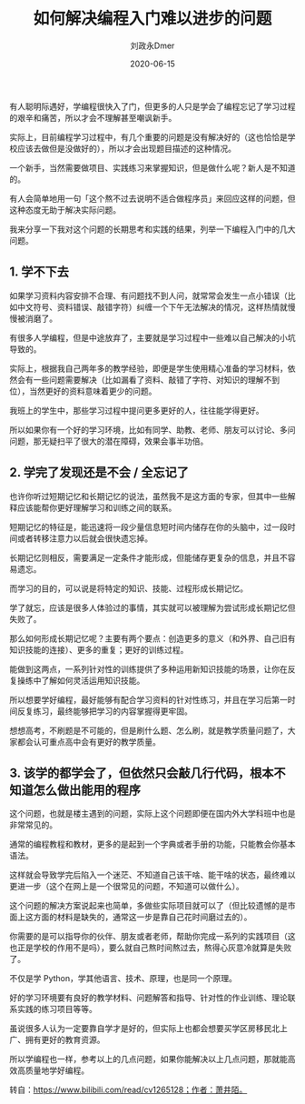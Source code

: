 ﻿---
layout:     post
title:      如何解决编程入门难以进步的问题
subtitle:   
date:       2020-06-15
author:     刘政永Dmer
header-img: img/post-bg-dmers.jpg
catalog: true
tags:
    - 听取树蛙一篇
---
有人聪明际遇好，学编程很快入了门，但更多的人只是学会了编程忘记了学习过程的艰辛和痛苦，所以才会不理解甚至嘲讽新手。

实际上，目前编程学习过程中，有几个重要的问题是没有解决好的（这也恰恰是学校应该去做但是没做好的），所以才会出现题目描述的这种情况。

一个新手，当然需要做项目、实践练习来掌握知识，但是做什么呢？新人是不知道的。

有人会简单地用一句「这个熬不过去说明不适合做程序员」来回应这样的问题，但这种态度无助于解决实际问题。

我来分享一下我对这个问题的长期思考和实践的结果，列举一下编程入门中的几大问题。

## 1. 学不下去

如果学习资料内容安排不合理、有问题找不到人问，就常常会发生一点小错误（比如中文符号、资料错误、敲错字符）纠缠一个下午无法解决的情况，这样热情就慢慢被消磨了。

有很多人学编程，但是中途放弃了，主要就是学习过程中一些难以自己解决的小坑导致的。

实际上，根据我自己两年多的教学经验，即便是学生使用精心准备的学习材料，依然会有一些问题需要解决（比如漏看了资料、敲错了字符、对知识的理解不到位），当然更好的资料意味着更少的问题。

我班上的学生中，那些学习过程中提问更多更好的人，往往能学得更好。

所以如果你有一个好的学习环境，比如有同学、助教、老师、朋友可以讨论、多问问题，那无疑扫平了很大的潜在障碍，效果会事半功倍。

## 2. 学完了发现还是不会 / 全忘记了

也许你听过短期记忆和长期记忆的说法，虽然我不是这方面的专家，但其中一些解释应该能帮你更好理解学习和训练之间的联系。

短期记忆的特征是，能迅速将一段少量信息短时间内储存在你的头脑中，过一段时间或者转移注意力以后就会很快遗忘掉。

长期记忆则相反，需要满足一定条件才能形成，但能储存更复杂的信息，并且不容易遗忘。

而学习的目的，可以说是将特定的知识、技能、过程形成长期记忆。

学了就忘，应该是很多人体验过的事情，其实就可以被理解为尝试形成长期记忆但失败了。

那么如何形成长期记忆呢？主要有两个要点：创造更多的意义（和外界、自己旧有知识技能的连接）、更多的重复；更好的训练过程。

能做到这两点，一系列针对性的训练提供了多种运用新知识技能的场景，让你在反复操练中了解如何灵活运用知识技能。

所以想要学好编程，最好能够有配合学习资料的针对性练习，并且在学习后第一时间反复练习，最终能够把学习的内容掌握得更牢固。

想想高考，不刷题是不可能的，但是刷什么题、怎么刷，就是教学质量问题了，大家都会认可重点高中会有更好的教学质量。

## 3. 该学的都学会了，但依然只会敲几行代码，根本不知道怎么做出能用的程序

这个问题，也就是楼主遇到的问题，实际上这个问题即便在国内外大学科班中也是非常常见的。

通常的编程教程和教材，更多的是起到一个字典或者手册的功能，只能教会你基本语法。

这样就会导致学完后陷入一个迷茫、不知道自己该干啥、能干啥的状态，最终难以更进一步（这个在网上是一个很常见的问题，不知道可以做什么）。

这个问题的解决方案说起来也简单，多做些实际项目就可以了（但比较遗憾的是市面上这方面的材料是缺失的，通常这一步是靠自己花时间磨过去的）。

你需要的是可以指导你的伙伴、朋友或者老师，帮助你完成一系列的实践项目（这也正是学校的作用不是吗），要么就自己熬时间熬过去，熬得心灰意冷就算是失败了。

不仅是学 Python，学其他语言、技术、原理，也是同一个原理。

好的学习环境要有良好的教学材料、问题解答和指导、针对性的作业训练、理论联系实践的练习项目等等。

虽说很多人认为一定要靠自学才是好的，但实际上也都会想要买学区房移民北上广、拥有更好的教育资源。

所以学编程也一样，参考以上的几点问题，如果你能解决以上几点问题，那就能高效高质量地学好编程。

转自：https://www.bilibili.com/read/cv1265128；作者：萧井陌。

